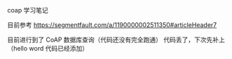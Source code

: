 coap 学习笔记

目前参考 https://segmentfault.com/a/1190000002511350#articleHeader7

目前进行到了 CoAP 数据库查询（代码还没有完全跑通）
代码丢了，下次先补上（hello word 代码已经添加）
